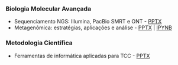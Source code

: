 ### Biologia Molecular Avançada
* Sequenciamento NGS: Illumina, PacBio SMRT e ONT - [PPTX](slides/bma_ngs.pptx)
* Metagenômica: estratégias, aplicações e análise - [PPTX](slides/bma_meta.pptx) | [IPYNB](ipynb/bma_meta.ipynb)

### Metodologia Científica
* Ferramentas de informática aplicadas para TCC - [PPTX](slides/informatica_tcc.pptx)
